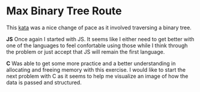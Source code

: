 # Max Binary Tree Route

This [kata](https://www.codewars.com/kata/57e5279b7cf1aea5cf000359) was a nice change of pace as it involved traversing a binary tree. 


**JS** 
Once again I started with JS. It seems like I either need to get better with one of the languages to feel confortable using those while I think through the problem or just accept that JS will remain the first language. 

**C**
Was able to get some more practice and a better understanding in allocating and freeing memory with this exercise. I would like to start the next problem with C as it seems to help me visualize an image of how the data is passed and structured.


